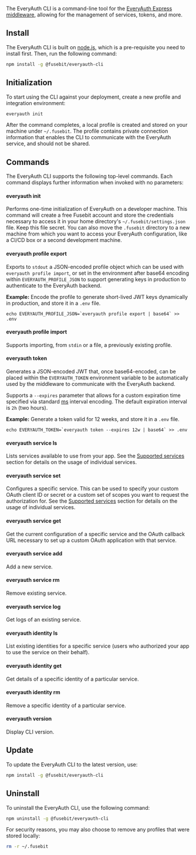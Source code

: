 The EveryAuth CLI is a command-line tool for the [EveryAuth Express middleware](https://github.com/fusebit/everyauth-express/), allowing for the management of services, tokens, and more.

## Install

The EveryAuth CLI is built on [node.js](https://nodejs.org), which is a pre-requisite you need to install first. Then, run the following command:

```bash
npm install -g @fusebit/everyauth-cli
```

## Initialization

To start using the CLI against your deployment, create a new profile and integration environment:

```bash
everyauth init
```

After the command completes, a local profile is created and stored on your machine under `~/.fusebit`. The profile contains private connection information that enables the CLI to communicate with the EveryAuth service, and should not be shared.

## Commands

The EveryAuth CLI supports the following top-level commands. Each command displays further information when invoked with no parameters:

#### everyauth init

Performs one-time initialization of EveryAuth on a developer machine. This command will create a free Fusebit account and store the credentials necessary to access it in your home directory's `~/.fusebit/settings.json` file. Keep this file secret. You can also move the `.fusebit` directory to a new machine from which you want to access your EveryAuth configuration, like a CI/CD box or a second development machine. 

#### everyauth profile export

Exports to `stdout` a JSON-encoded profile object which can be used with `everyauth profile import`, or
set in the environment after base64 encoding within `EVERYAUTH_PROFILE_JSON` to support generating keys in
production to authenticate to the EveryAuth backend.

**Example:** Encode the profile to generate short-lived JWT keys dynamically in production, and store it in a
`.env` file.

```
echo EVERYAUTH_PROFILE_JSON=`everyauth profile export | base64` >> .env
```

#### everyauth profile import

Supports importing, from `stdin` or a file, a previously existing profile.

#### everyauth token

Generates a JSON-encoded JWT that, once base64-encoded, can be placed within the `EVERYAUTH_TOKEN` environment variable to
be automatically used by the middleware to communicate with the EveryAuth backend.

Supports a `--expires` parameter that allows for a custom expiration time specified via standard
[ms](https://www.npmjs.com/package/ms) interval encoding.  The default expiration interval is `2h` (two hours).

**Example:** Generate a token valid for 12 weeks, and store it in a `.env` file.

```
echo EVERYAUTH_TOKEN=`everyauth token --expires 12w | base64` >> .env
```

#### everyauth service ls

Lists services available to use from your app. See the [Supported services](#supported-services) section for details on the usage of individual services. 

#### everyauth service set

Configures a specific service. This can be used to specify your custom OAuth client ID or secret or a custom set of scopes you want to request the authorization for. See the [Supported services](#supported-services) section for details on the usage of individual services. 

#### everyauth service get

Get the current configuration of a specific service and the OAuth callback URL necessary to set up a custom OAuth application with that service. 

#### everyauth service add

Add a new service. 

#### everyauth service rm

Remove existing service.

#### everyauth service log

Get logs of an existing service. 

#### everyauth identity ls

List existing identities for a specific service (users who authorized your app to use the service on their behalf).

#### everyauth identity get

Get details of a specific identity of a particular service.

#### everyauth identity rm

Remove a specific identity of a particular service. 

#### everyauth version

Display CLI version.

## Update

To update the EveryAuth CLI to the latest version, use:

```bash
npm install -g @fusebit/everyauth-cli
```

## Uninstall

To uninstall the EveryAuth CLI, use the following command:

```bash
npm uninstall -g @fusebit/everyauth-cli
```

For security reasons, you may also choose to remove any profiles that were stored locally:

```bash
rm -r ~/.fusebit
```
